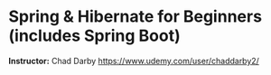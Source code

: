 # Spring & Hibernate for Beginners (includes Spring Boot)
<b>Instructor:</b> Chad Darby
https://www.udemy.com/user/chaddarby2/
